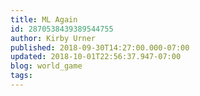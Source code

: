 ```yaml
---
title: ML Again
id: 2870538439389544755
author: Kirby Urner
published: 2018-09-30T14:27:00.000-07:00
updated: 2018-10-01T22:56:37.947-07:00
blog: world_game
tags: 
---
```


